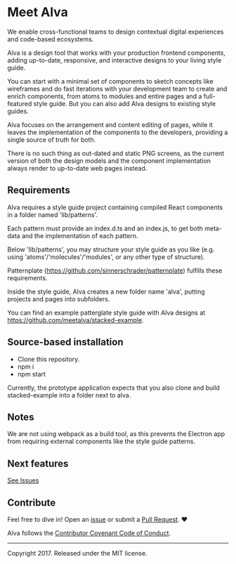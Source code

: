 # Meet Alva

We enable cross-functional teams to design contextual digital experiences and code-based ecosystems.

Alva is a design tool that works with your production frontend components, adding up-to-date,
responsive, and interactive designs to your living style guide.

You can start with a minimal set of components to sketch concepts like wireframes and do fast
iterations with your development team to create and enrich components, from atoms to modules and
entire pages and a full-featured style guide. But you can also add Alva designs to existing style
guides.

Alva focuses on the arrangement and content editing of pages, while it leaves the implementation
of the components to the developers, providing a single source of truth for both.

There is no such thing as out-dated and static PNG screens, as the current version of both the
design models and the component implementation always render to up-to-date web pages instead.

## Requirements

Alva requires a style guide project containing compiled React components in a folder named
'lib/patterns'.

Each pattern must provide an index.d.ts and an index.js, to get both meta-data and the
implementation of each pattern.

Below 'lib/patterns', you may structure your style guide as you like (e.g. using
'atoms'/'molecules'/'modules', or any other type of structure).

Patternplate (https://github.com/sinnerschrader/patternplate) fulfills these requirements.

Inside the style guide, Alva creates a new folder name 'alva', putting projects and pages into
subfolders.

You can find an example patterglate style guide with Alva designs at
https://github.com/meetalva/stacked-example.

## Source-based installation

* Clone this repository.
* npm i
* npm start

Currently, the prototype application expects that you also clone and build stacked-example into a
folder next to alva.

## Notes

We are not using webpack as a build tool, as this prevents the Electron app from requiring external
components like the style guide patterns.

## Next features

[See Issues](https://github.com/meetalva/alva/issues?q=is%3Aopen+is%3Aissue)

## Contribute

Feel free to dive in! Open an [issue](https://github.com/meetalva/alva/issues/new) or submit a
[Pull Request](https://github.com/meetalva/alva/compare). ❤️

Alva follows the [Contributor Covenant Code of Conduct](CODE_OF_CONDUCT.md).

---

Copyright 2017. Released under the MIT license.
